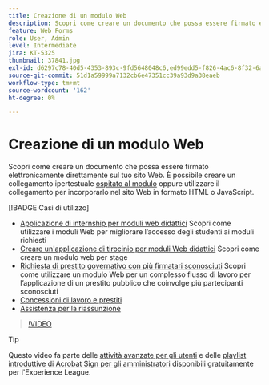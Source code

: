 ```yaml
---
title: Creazione di un modulo Web
description: Scopri come creare un documento che possa essere firmato elettronicamente direttamente sul tuo sito web
feature: Web Forms
role: User, Admin
level: Intermediate
jira: KT-5325
thumbnail: 37841.jpg
exl-id: d6297c78-40d5-4353-893c-9fd5648048c6,ed99edd5-f826-4ac6-8f32-6a4e6e48ddc6
source-git-commit: 51d1a59999a7132cb6e47351cc39a93d9a38eaeb
workflow-type: tm+mt
source-wordcount: '162'
ht-degree: 0%

---
```


# Creazione di un modulo Web

Scopri come creare un documento che possa essere firmato elettronicamente direttamente sul tuo sito Web. È possibile creare un collegamento ipertestuale [ospitato al modulo](https://salesforceintegration.na2.echosign.com/public/esignWidget?wid=CBFCIBAA3AAABLblqZhBTZvjMual0H-M6HTSunw9hV1t-OdGbQI3d-nWJdEH76dHPxK1QH6DO9XGjch6QVho*) oppure utilizzare il collegamento per incorporarlo nel sito Web in formato HTML o JavaScript.

[!BADGE Casi di utilizzo]

* [Applicazione di internship per moduli web didattici](https://experienceleague.adobe.com/docs/document-cloud-learn/sign-learning-hub/expand/recipes/edu/usecase-edu-intern.html?lang=en)
Scopri come utilizzare i moduli Web per migliorare l’accesso degli studenti ai moduli richiesti
* [Creare un&#39;applicazione di tirocinio per moduli Web didattici](https://experienceleague.adobe.com/docs/document-cloud-learn/sign-learning-hub/expand/recipes/edu/usecase-edu-intern-create.html?lang=en)
Scopri come creare un modulo web per stage
* [Richiesta di prestito governativo con più firmatari sconosciuti](https://experienceleague.adobe.com/docs/document-cloud-learn/sign-learning-hub/expand/recipes/gov/webform-multiple-signers.html?lang=en)
Scopri come utilizzare un modulo Web per un complesso flusso di lavoro per l’applicazione di un prestito pubblico che coinvolge più partecipanti sconosciuti
* [Concessioni di lavoro e prestiti](https://experienceleague.adobe.com/docs/document-cloud-learn/sign-learning-hub/expand/recipes/gov/usecasegovgrants.html?lang=en)
* [Assistenza per la riassunzione](https://experienceleague.adobe.com/docs/document-cloud-learn/sign-learning-hub/expand/recipes/gov/usecasegovreemployment.html?lang=en)

>[!VIDEO](https://video.tv.adobe.com/v/37841?quality=12&learn=on&hidetitle=true)

>[!TIP]
>
>Questo video fa parte delle [attività avanzate per gli utenti](https://experienceleague.adobe.com/en/playlists/acrobat-sign-perform-advanced-tasks-business-users) e delle [playlist introduttive di Acrobat Sign per gli amministratori](https://experienceleague.adobe.com/en/playlists/acrobat-sign-get-started-administrators) disponibili gratuitamente per l&#39;Experience League.
